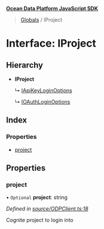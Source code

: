 **[Ocean Data Platform JavaScript SDK](../README.md)**

> [Globals](../README.md) / IProject

# Interface: IProject

## Hierarchy

* **IProject**

  ↳ [IApiKeyLoginOptions](iapikeyloginoptions.md)

  ↳ [IOAuthLoginOptions](ioauthloginoptions.md)

## Index

### Properties

* [project](iproject.md#project)

## Properties

### project

• `Optional` **project**: string

*Defined in [source/ODPClient.ts:18](https://github.com/C4IROcean/odp-sdk-js/blob/c6020fb/source/ODPClient.ts#L18)*

Cognite project to login into
